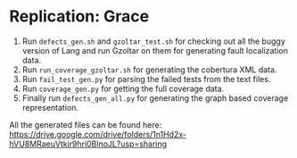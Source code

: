 # Replication: Grace

1. Run `defects_gen.sh` and `gzoltar_test.sh` for checking out all the buggy version of Lang and run Gzoltar on them for generating fault localization data.
2. Run `run_coverage_gzoltar.sh` for generating the cobertura XML data.
3. Run `fail_test_gen.py` for parsing the failed tests from the text files.
4. Run `coverage_gen.py` for getting the full coverage data.
5. Finally run `defects_gen_all.py` for generating the graph based coverage representation. 

All the generated files can be found here: https://drive.google.com/drive/folders/1n1Hd2x-hVU8MRaeuVtkir9hri0BlnoJL?usp=sharing